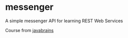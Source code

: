 # messenger
A simple messenger API for learning REST Web Services

Course from <a href="https://javabrains.io/courses/javaee_jaxrs">javabrains</a>
